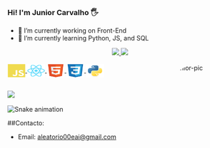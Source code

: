 ### Hi! I'm Junior Carvalho 🖐️

- 🔭 I’m currently working on Front-End
- 🌱 I’m currently learning Python, JS, and SQL


<div align="center">
  <a href="https://github.com/Junior4Carvalho">
  <img height="180em" src="https://github-readme-stats.vercel.app/api?username=Junior4Carvalho&show_icons=true&theme=tokyonight&include_all_commits=true&count_private=true"/>
  <img height="180em" src="https://github-readme-stats.vercel.app/api/top-langs/?username=Junior4Carvalho&layout=compact&langs_count=7&theme=tokyonight"/>
</div>
<div style="display: inline_block"><br>
  <img align="center" alt="Junior-Js" height="30" width="40" src="https://raw.githubusercontent.com/devicons/devicon/master/icons/javascript/javascript-plain.svg">
  <img align="center" alt="Junior-React" height="30" width="40" src="https://raw.githubusercontent.com/devicons/devicon/master/icons/react/react-original.svg">
  <img align="center" alt="Junior-HTML" height="30" width="40" src="https://raw.githubusercontent.com/devicons/devicon/master/icons/html5/html5-original.svg">
  <img align="center" alt="Junior-CSS" height="30" width="40" src="https://raw.githubusercontent.com/devicons/devicon/master/icons/css3/css3-original.svg">
  <img align="center" alt="Junior-Python" height="30" width="40" src="https://raw.githubusercontent.com/devicons/devicon/master/icons/python/python-original.svg">
  <img align="right" alt="Junior-pic" height="150" width="150" style="border-radius:500px;" 
   src="https://scontent.flad1-2.fna.fbcdn.net/v/t39.30808-6/279796629_529191765278172_8472652769737157005_n.jpg?_nc_cat=108&ccb=1-7&_nc_sid=174925&_nc_ohc=Mub3vhZNAKQAX9YZr3e&_nc_ht=scontent.flad1-2.fna&oh=00_AT9qYDo4UK_NSC_XVTFriEi20wUnnP0_YhYKZDfw4vGgeg&oe=62DA10C6">
  
  ##
 
<div> 
  <a href="https://instagram.com/Junior_Carvalho06" target="_blank"><img src="https://img.shields.io/badge/-Instagram-%23E4405F?style=for-the-badge&logo=instagram&logoColor=white" target="_blank"></a>
    
  ![Snake animation](https://github.com/Junior4Carvalho/Junior4Carvalho/blob/output/github-contribution-grid-snake.svg)
 
</div>

##Contacto:
 - Email: aleatorio00eai@gmail.com
